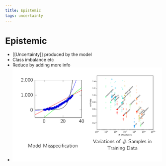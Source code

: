 ```yaml
---
title: Epistemic
tags: uncertainty
---
```


# Epistemic
- [[Uncertainty]] produced by the model
- Class imbalance etc
- Reduce by adding more info
- ![im](assets/Pasted%20Image%2020220323154101.png)






















































